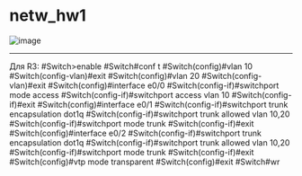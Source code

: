 # netw_hw1

![image](https://user-images.githubusercontent.com/68617720/206919534-3cd305a9-8856-451f-9919-0203b1c7f457.png)

____

Для R3:
#Switch>enable
#Switch#conf t
#Switch(config)#vlan 10
#Switch(config-vlan)#exit
#Switch(config)#vlan 20
#Switch(config-vlan)#exit
#Switch(config)#interface e0/0
#Switch(config-if)#switchport mode access
#Switch(config-if)#switchport access vlan 10
#Switch(config-if)#exit
#Switch(config)#interface e0/1
#Switch(config-if)#switchport trunk encapsulation dot1q
#Switch(config-if)#switchport trunk allowed vlan 10,20
#Switch(config-if)#switchport mode trunk
#Switch(config-if)#exit
#Switch(config)#interface e0/2
#Switch(config-if)#switchport trunk encapsulation dot1q
#Switch(config-if)#switchport trunk allowed vlan 10,20
#Switch(config-if)#switchport mode trunk
#Switch(config-if)#exit
#Switch(config)#vtp mode transparent
#Switch(config)#exit
#Switch#wr

